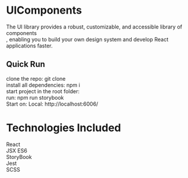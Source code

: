 # UIComponents
The UI library provides a robust, customizable, and accessible library of components <br/>,
enabling you to build your own design system and develop React applications faster.
## Quick Run
clone the repo: git clone <name> <br/>
install all dependencies: npm i <br/>
start project in the root folder: <br/>
run: npm run storybook             <br/>
Start on: Local: http://localhost:6006/ <br/>

# Technologies  Included
React <br/>
JSX ES6 <br/>
StoryBook <br/> 
Jest <br/>
SCSS <br/>